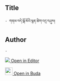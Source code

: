 ## Title
	- གནམ་བདེ་སྒོ་མོའི་སྙན་ཚིག་འདྲ་བཤུས།

## Author
	- 



[<img src="https://img.icons8.com/color/25/000000/edit-property.png"> Open in Editor](http://editor.openpecha.org/P004333)

[<img width="25" src="https://library.bdrc.io/icons/BUDA-small.svg"> Open in Buda](https://library.bdrc.io/show/bdr:IE0OPP004333)
